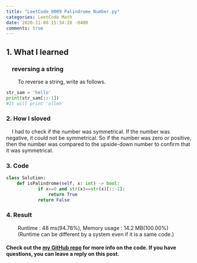 ```yaml
---
title: "LeetCode 0009 Palindrome Number.py"
categories: LeetCode Math
date: 2020-11-08 15:34:28 -0400
comments: true
---
```


## 1. What I learned
### &nbsp;&nbsp;&nbsp;&nbsp;reversing a string
&nbsp;&nbsp;&nbsp;&nbsp;&nbsp;&nbsp;&nbsp;&nbsp;To reverse a string, write as follows.
```python
str_sam = 'hello'
print(str_sam[::-1])
#It will print 'olleh'
```

### 2. How I sloved
&nbsp;&nbsp;&nbsp;&nbsp;I had to check if the number was symmetrical. If the number was negative, it could not be symmetrical. So if the number was zero or positive, then the number was compared to the upside-down number to confirm that it was symmetrical.

### 3. Code
```python
class Solution:
    def isPalindrome(self, x: int) -> bool:
            if x>=0 and str(x)==str(x)[::-1]:
                return True
            return False
```

### 4. Result
&nbsp;&nbsp;&nbsp;&nbsp;&nbsp;&nbsp;&nbsp;&nbsp;Runtime : 48 ms(94.78%), Memory usage : 14.2 MB(100.00%)  
&nbsp;&nbsp;&nbsp;&nbsp;&nbsp;&nbsp;&nbsp;&nbsp;(Runtime can be different by a system even if it is a same code.)

#### Check out the [my GitHub repo][hyuk-gh] for more info on the code. If you have questions, you can leave a reply on this post.
[hyuk-gh]:   https://github.com/dlgur1994/StudyAlgorithms
